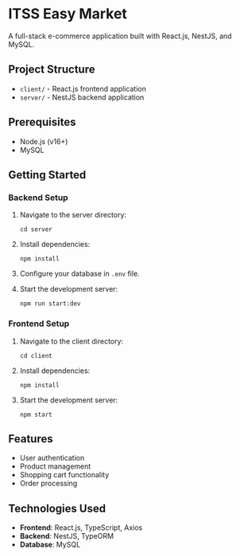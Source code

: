 # ITSS Easy Market

A full-stack e-commerce application built with React.js, NestJS, and MySQL.

## Project Structure

- `client/` - React.js frontend application
- `server/` - NestJS backend application

## Prerequisites

- Node.js (v16+)
- MySQL

## Getting Started

### Backend Setup

1. Navigate to the server directory:
   ```
   cd server
   ```

2. Install dependencies:
   ```
   npm install
   ```

3. Configure your database in `.env` file.

4. Start the development server:
   ```
   npm run start:dev
   ```

### Frontend Setup

1. Navigate to the client directory:
   ```
   cd client
   ```

2. Install dependencies:
   ```
   npm install
   ```

3. Start the development server:
   ```
   npm start
   ```

## Features

- User authentication
- Product management
- Shopping cart functionality
- Order processing

## Technologies Used

- **Frontend**: React.js, TypeScript, Axios
- **Backend**: NestJS, TypeORM
- **Database**: MySQL